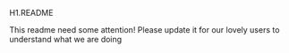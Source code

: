 H1.README

This readme need some attention!
Please update it for our lovely users to understand what we are doing
